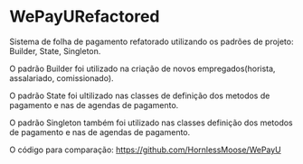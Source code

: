 # WePayURefactored

Sistema de folha de pagamento refatorado utilizando os padrões de projeto: Builder, State, Singleton.

O padrão Builder foi utilizado na criação de novos empregados(horista, assalariado, comissionado).

O padrão State foi ultilizado nas classes de definição dos metodos de pagamento e nas de agendas de pagamento.

O padrão Singleton também foi utilizado nas classes definição dos metodos de pagamento e nas de agendas de pagamento.

O código para comparação: https://github.com/HornlessMoose/WePayU
